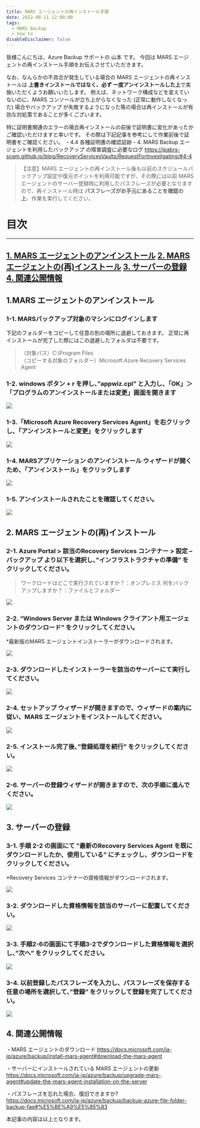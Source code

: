 ```yaml
---
title: MARS エージェントの再インストール手順
date: 2022-08-11 12:00:00
tags:
  - MARS Backup 
  - how to
disableDisclaimer: false
---
```


<!-- more -->
皆様こんにちは、Azure Backup サポートの 山本 です。
今回は MARS エージェントの再インストール手順をお伝えさせていただきます。

なお、なんらかの不具合が発生している場合の MARS エージェントの再インストールは **上書きインストールではなく、必ず 一度アンインストールした上**で実施いただくようお願いいたします。
例えば、ネットワーク構成などを変えていないのに、MARS コンソールが立ち上がらなくなった (正常に動作しなくなった) 場合やバックアップ が失敗するようになった等の場合は再インストールが有効な対処策であることが多くございます。

特に証明書関連のエラーの場合再インストールの前後で証明書に変化があったかご確認いただけますと幸いです。
その際は下記記事を参考にして作業前後で証明書をご確認ください。
 ・4.4 各種証明書の確認証跡 - 4. MARS Backup エージェントを利用したバックアップ の障害調査に必要なログ
https://jpabrs-scem.github.io/blog/RecoveryServicesVaults/RequestForInvestigating/#4-4

>【注意】MARS エージェントの再インストール後も以前のスケジュールバックアップ設定や復元ポイントを利用可能ですが、その際には以前 MARS エージェントのサーバー登録時に利用したパスフレーズが必要となりますので、再インストール時は **パスフレーズがお手元にあることを確認の上**、作業を実行してください。

# 目次
-----------------------------------------------------------
[1. MARS エージェントのアンインストール](#1)
[2. MARS エージェントの(再)インストール](#2)
[3. サーバーの登録](#3)
[4. 関連公開情報](#4)
-----------------------------------------------------------


## <a id="1"></a> 1.MARS エージェントのアンインストール
### <a id="1-1"></a> 1-1. MARSバックアップ対象のマシンにログインします
 下記のフォルダーをコピーして任意の別の場所に退避しておきます。
 正常に再インストールが完了した際にはこの退避したフォルダは不要です。

>（対象パス）C:\Program Files\
>（コピーする対象のフォルダー）Microsoft Azure Recovery Services Agent

### <a id="1-2"></a> 1-2. windows ボタン + r を押し、”appwiz.cpl” と入力し、「OK」＞「プログラムのアンインストールまたは変更」画面を開きます
![](https://user-images.githubusercontent.com/71251920/183884809-a24326c5-9e6c-4650-98df-f354c90bb8e6.gif)

 
### <a id="1-3"></a> 1-3.「Microsoft Azure Recovery Services Agent」を右クリックし、「アンインストールと変更」をクリックします

![](https://user-images.githubusercontent.com/71251920/183884818-da800c52-0679-4bcd-9c28-ccce17395789.gif)
 
### <a id="1-4"></a> 1-4. MARSアプリケーション のアンインストール ウィザードが開くため、「アンインストール」をクリックします
![](https://user-images.githubusercontent.com/71251920/183884819-28da14c8-ab0b-40c3-834a-904022cc5b29.gif)

 
### <a id="1-5"></a> 1-5. アンインストールされたことを確認してください。
![](https://user-images.githubusercontent.com/71251920/183884823-5425bdb1-c90c-462e-b0a3-00d6c4501677.gif)



## <a id="2"></a> 2. MARS エージェントの(再)インストール
### <a id="2-1"></a> 2-1. Azure Portal > 該当のRecovery Services コンテナー > 設定 – バックアップ より以下を選択し、”インフラストラクチャの準備” をクリックしてください。
> ワークロードはどこで実行されていますか？：オンプレミス
> 何をバックアップしますか？：ファイルとフォルダー

![](https://user-images.githubusercontent.com/71251920/183884826-21eb4c46-5e1e-411f-897b-40d044239f08.png)


### <a id="2-2"></a> 2-2. “Windows Server または Windows クライアント用エージェントのダウンロード” をクリックしてください。
  *最新版のMARS エージェントインストーラーがダウンロードされます。

![](https://user-images.githubusercontent.com/71251920/183884831-69713e5d-6082-447b-8538-5a19a93f2b8c.png)


### <a id="2-3"></a> 2-3. ダウンロードしたインストーラーを該当のサーバーにて実行してください。
![](https://user-images.githubusercontent.com/71251920/183884834-9ed43c8f-220e-4d78-97f0-cb35513ffa7b.png)



### <a id="2-4"></a> 2-4. セットアップ ウィザードが開きますので、ウィザードの案内に従い、MARS エージェントをインストールしてください。
![](https://user-images.githubusercontent.com/71251920/183884835-58440b1a-3878-417c-8d96-9549f16569ed.png)



### <a id="2-5"></a> 2-5. インストール完了後、”登録処理を続行” をクリックしてください。
![](https://user-images.githubusercontent.com/71251920/183884838-494e0293-35f4-4a8d-b3e8-00397d7fcb07.png)



### <a id="2-6"></a> 2-6. サーバーの登録ウィザードが開きますので、次の手順に進んでください。
![](https://user-images.githubusercontent.com/71251920/183884839-22e5fb59-1277-489d-8562-d8a44f44806b.png)




## <a id="3"></a> 3. サーバーの登録
### <a id="3-1"></a> 3-1. 手順 2-2 の画面にて ”最新のRecovery Services Agent を既にダウンロードしたか、使用している” にチェックし、ダウンロードをクリックしてください。
*Recovery Services コンテナーの資格情報がダウンロードされます。

![](https://user-images.githubusercontent.com/71251920/183884840-b8b63d4d-a62c-46fc-8540-f1b6d74175ad.png)


### <a id="3-2"></a>3-2. ダウンロードした資格情報を該当のサーバーに配置してください。
![](https://user-images.githubusercontent.com/71251920/183884842-e0613cd2-97fa-4fc9-85fe-02c9077d400e.png)



### <a id="3-3"></a>3-3. 手順2-6の画面にて手順3-2でダウンロードした資格情報を選択し、”次へ” をクリックしてください。
![](https://user-images.githubusercontent.com/71251920/183884843-f63375af-7ca7-48d7-a69b-3f63078a5882.png)



### <a id="3-4"></a>3-4. 以前登録したパスフレーズを入力し、パスフレーズを保存する任意の場所を選択して、”登録” をクリックして登録を完了してください。
![](https://user-images.githubusercontent.com/71251920/183884846-073e873b-b194-4efa-9ab0-7cbbcd6a33a9.png)


## <a id="4"></a>4. 関連公開情報
・MARS エージェントのダウンロード
https://docs.microsoft.com/ja-jp/azure/backup/install-mars-agent#download-the-mars-agent

・サーバーにインストールされている MARS エージェントの更新
https://docs.microsoft.com/ja-jp/azure/backup/upgrade-mars-agent#update-the-mars-agent-installation-on-the-server

・パスフレーズを忘れた場合、復旧できますか?
https://docs.microsoft.com/ja-jp/azure/backup/backup-azure-file-folder-backup-faq#%E5%BE%A9%E5%85%83

本記事の内容は以上となります。